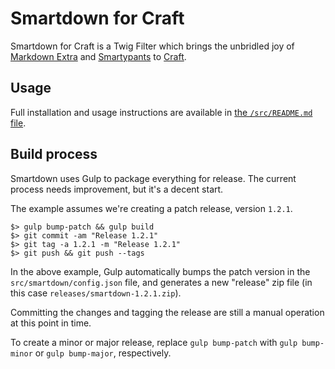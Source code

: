 # Smartdown for Craft #
Smartdown for Craft is a Twig Filter which brings the unbridled joy of
[Markdown Extra][md_extra] and [Smartypants][smartypants] to [Craft][craft].

[craft]:http://buildwithcraft.com
[md_extra]:http://michelf.ca/projects/php-markdown/
[smartypants]:http://michelf.ca/projects/php-smartypants/

## Usage ##
Full installation and usage instructions are available in [the `/src/README.md` file][usage].

[usage]: src/README.md "Installation and usage instructions."

## Build process ##
Smartdown uses Gulp to package everything for release. The current process needs
improvement, but it's a decent start.

The example assumes we're creating a patch release, version `1.2.1`.

`````
$> gulp bump-patch && gulp build
$> git commit -am "Release 1.2.1"
$> git tag -a 1.2.1 -m "Release 1.2.1"
$> git push && git push --tags
`````

In the above example, Gulp automatically bumps the patch version in the
`src/smartdown/config.json` file, and generates a new "release" zip file (in
this case `releases/smartdown-1.2.1.zip`).

Committing the changes and tagging the release are still a manual operation at
this point in time.

To create a minor or major release, replace `gulp bump-patch` with
`gulp bump-minor` or `gulp bump-major`, respectively.
